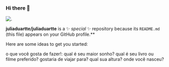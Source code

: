 ### Hi there 👋

![.](https://media.tenor.com/JJ675uIfjn4AAAAj/gift-tenor-gif.gif)

**juliaduartte/juliaduartte** is a ✨ _special_ ✨ repository because its `README.md` (this file) appears on your GitHub profile.**

Here are some ideas to get you started:

o que você gosta de fazer!: 
qual é seu maior sonho?
qual é seu livro ou filme preferido?
gostaria de viajar para?
qual sua altura?
onde você nasceu?


